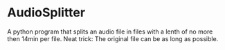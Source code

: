 # AudioSplitter
A python program that splits an audio file in files with a lenth of no more then 14min per file. Neat trick: The original file can be as long as possible. 
